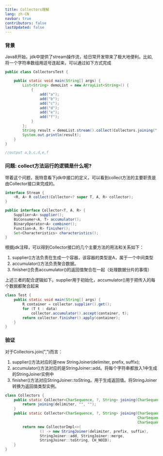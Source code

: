 ```yaml
---
title: Collectors理解
lang: zh-CN
navbar: true
contributors: false
lastUpdated: false
---
```


### 背景

Java8开始，jdk中提供了stream操作流，给日常开发带来了极大地便利。比如, 将一个字符串数组用逗号连起来，可以通过如下方式完成
```java
public class CollectorsTest {

    public static void main(String[] args) {
        List<String> demoList = new ArrayList<String>() {
            {
                add("a");
                add("b");
                add("c");
                add("d");
                add("e");
                add("f");
            }
        };
        String result = demoList.stream().collect(Collectors.joining(","));
        System.out.println(result);
    }
}

//output a,b,c,d,e,f
```
### 问题: collect方法运行的逻辑是什么呢?

带着这个问题，我特意看下jdk中接口的定义，可以看到collect方法的主要职责是由Collector接口来完成的。
```java
interface Stream {
    <R, A> R collect(Collector<? super T, A, R> collector);
}

public interface Collector<T, A, R> {
    Supplier<A> supplier();
    BiConsumer<A, T> accumulator();
    BinaryOperator<A> combiner();
    Function<A, R> finisher();
    Set<Characteristics> characteristics();
}
```

根据jdk注释，可以得到Collector接口的几个主要方法的用法和关系如下：
1. supplier()方法负责在生成一个容器，该容器的类型是A，属于一个中间类型
2. accumulator()方法负责聚合数据。
3. finisher()负责accumulator()的返回值聚合在一起（处理数据分片的事情）

上述三者的配合逻辑如下。supplier用于初始化，accumulator()用于把传入的每个数据都聚合起来
```java
class Test {
    public static void main(String[] args) {
        R container = collector.supplier().get();
        for (T t : data)
            collector.accumulator().accept(container, t);
        return collector.finisher().apply(container);
    }
}
```

### 验证

对于Collectors.join(",")而言：
1. supplier()方法对应的是new StringJoiner(delimiter, prefix, suffix);
2. accumulator()方法对应的是StringJoiner::add。将每个字符串都放入1中生成的StringJoiner实例中
3. finisher()方法对应StringJoiner::toString。用于生成返回值。将StringJoiner转换为返回值类型实例。

```java
class Collectors {
    public static Collector<CharSequence, ?, String> joining(CharSequence delimiter) {
        return joining(delimiter, "", "");
    }
    public static Collector<CharSequence, ?, String> joining(CharSequence delimiter,
                                                             CharSequence prefix,
                                                             CharSequence suffix) {
        return new CollectorImpl<>(
                () -> new StringJoiner(delimiter, prefix, suffix),
                StringJoiner::add, StringJoiner::merge,
                StringJoiner::toString, CH_NOID);
    }
}
```


